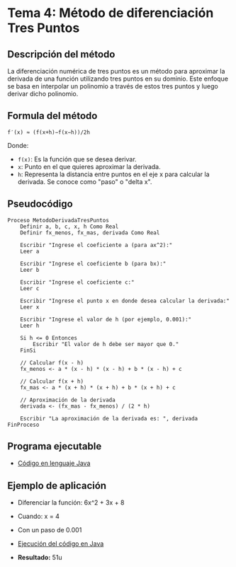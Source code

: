 # Tema 4: Método de diferenciación Tres Puntos

## Descripción del método

La diferenciación numérica de tres puntos es un método para aproximar la derivada de una función utilizando tres puntos en su dominio. Este enfoque se basa en interpolar un polinomio a través de estos tres puntos y luego derivar dicho polinomio. 

## Formula del método
    f′(x) ≈ (f(x+h)−f(x−h))/2h

Donde:
- `f(x)`: Es la función que se desea derivar.
- `x`: Punto en el que quieres aproximar la derivada.
- `h`: Representa la distancia entre puntos en el eje x para calcular la derivada. Se conoce como "paso" o "delta x".

## Pseudocódigo

    Proceso MetodoDerivadaTresPuntos
        Definir a, b, c, x, h Como Real
        Definir fx_menos, fx_mas, derivada Como Real
        
        Escribir "Ingrese el coeficiente a (para ax^2):"
        Leer a
        
        Escribir "Ingrese el coeficiente b (para bx):"
        Leer b
        
        Escribir "Ingrese el coeficiente c:"
        Leer c
        
        Escribir "Ingrese el punto x en donde desea calcular la derivada:"
        Leer x
        
        Escribir "Ingrese el valor de h (por ejemplo, 0.001):"
        Leer h
        
        Si h <= 0 Entonces
            Escribir "El valor de h debe ser mayor que 0."
        FinSi

        // Calcular f(x - h)
        fx_menos <- a * (x - h) * (x - h) + b * (x - h) + c

        // Calcular f(x + h)
        fx_mas <- a * (x + h) * (x + h) + b * (x + h) + c

        // Aproximación de la derivada
        derivada <- (fx_mas - fx_menos) / (2 * h)

        Escribir "La aproximación de la derivada es: ", derivada
    FinProceso

## Programa ejecutable
- [Código en lenguaje Java](./src/Tres_Puntos.java)

## Ejemplo de aplicación
- Diferenciar la función: 6x^2 + 3x + 8
- Cuando: x = 4
- Con un paso de 0.001

- [Ejecución del código en Java](./src/Ejecución.png)

- **Resultado:** 51u
